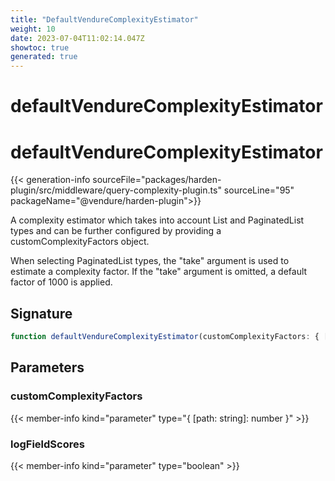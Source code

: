 ```yaml
---
title: "DefaultVendureComplexityEstimator"
weight: 10
date: 2023-07-04T11:02:14.047Z
showtoc: true
generated: true
---
```

<!-- This file was generated from the Vendure source. Do not modify. Instead, re-run the "docs:build" script -->

# defaultVendureComplexityEstimator
<div class="symbol">


# defaultVendureComplexityEstimator

{{< generation-info sourceFile="packages/harden-plugin/src/middleware/query-complexity-plugin.ts" sourceLine="95" packageName="@vendure/harden-plugin">}}

A complexity estimator which takes into account List and PaginatedList types and can
be further configured by providing a customComplexityFactors object.

When selecting PaginatedList types, the "take" argument is used to estimate a complexity
factor. If the "take" argument is omitted, a default factor of 1000 is applied.

## Signature

```TypeScript
function defaultVendureComplexityEstimator(customComplexityFactors: { [path: string]: number }, logFieldScores: boolean): void
```
## Parameters

### customComplexityFactors

{{< member-info kind="parameter" type="{ [path: string]: number }" >}}

### logFieldScores

{{< member-info kind="parameter" type="boolean" >}}

</div>
